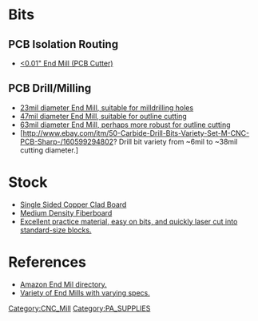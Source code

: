 # Bits

## PCB Isolation Routing

- [\<0.01" End Mill (PCB
  Cutter)](http://www.amazon.com/dp/B0083KMIYA/ref=biss_dp_t_asn)

## PCB Drill/Milling

- [23mil diameter End Mill, suitable for milldrilling
  holes](http://www.amazon.com/dp/B000N4A8X2/ref=biss_dp_t_asn)
- [47mil diameter End Mill, suitable for outline
  cutting](http://www.amazon.com/dp/B000N48TY2/ref=biss_dp_t_asn)
- [63mil diameter End Mill, perhaps more robust for outline
  cutting](http://www.amazon.com/dp/B000N4A56M/ref=biss_dp_t_asn)
- \[<http://www.ebay.com/itm/50-Carbide-Drill-Bits-Variety-Set-M-CNC-PCB-Sharp-/160599294802>?
  Drill bit variety from ~6mil to ~38mil cutting diameter.\]

# Stock

- [Single Sided Copper Clad
  Board](http://www.amazon.com/electronics/dp/B000P7ALZC)
- [Medium Density
  Fiberboard](http://www.homedepot.com/p/Unbranded-3-4-in-x-2-ft-x-4-ft-Medium-Density-Fiberboard-1508112/202089064#.UpYUqqqYgrQ)
- [Excellent practice material, easy on bits, and quickly laser cut into
  standard-size
  blocks.](http://www.homedepot.com/p/Owens-Corning-FOAMULAR-InsulPink-1-1-2-in-x-2-ft-x-8-ft-R-7-5-Furring-Lap-Insulation-Board-43WD/100320293)

# References

- [Amazon End Mil
  directory.](http://www.amazon.com/gp/search/other/ref=sr_sa_p_cutting_diameter-v?rh=n%3A16310091%2Cn%3A383598011%2Cn%3A5825198011%2Cn%3A256305011%2Ck%3Aendmill&keywords=endmill&pickerToList=cutting_diameter-vebin&ie=UTF8&qid=1399306727)
- [Variety of End Mills with varying
  specs.](http://www.amazon.com/Niagara-Cutter-59821-Finishing-Non-Center/dp/B00A0PDPSO/ref=sr_1_1?s=industrial&ie=UTF8&qid=1399306756&sr=1-1&keywords=endmill)

[Category:CNC_Mill](Category:CNC_Mill "wikilink")
[Category:PA_SUPPLIES](Category:PA_SUPPLIES "wikilink")